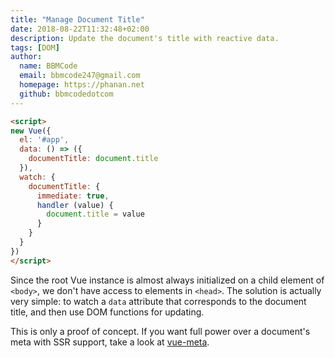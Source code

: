 ```yaml
---
title: "Manage Document Title"
date: 2018-08-22T11:32:48+02:00
description: Update the document's title with reactive data.
tags: [DOM]
author:
  name: BBMCode
  email: bbmcode247@gmail.com
  homepage: https://phanan.net
  github: bbmcodedotcom
---
```


```html
<script>
new Vue({
  el: '#app',
  data: () => ({
    documentTitle: document.title
  }),
  watch: {
    documentTitle: {
      immediate: true,
      handler (value) {
        document.title = value
      }
    }
  }
})
</script>
```

Since the root Vue instance is almost always initialized on a child element of `<body>`, we don't have access to elements in `<head>`. The solution is actually very simple: to watch a `data` attribute that corresponds to the document title, and then use DOM functions for updating.

This is only a proof of concept. If you want full power over a document's meta with SSR support, take a look at [vue-meta](https://github.com/declandewet/vue-meta).
